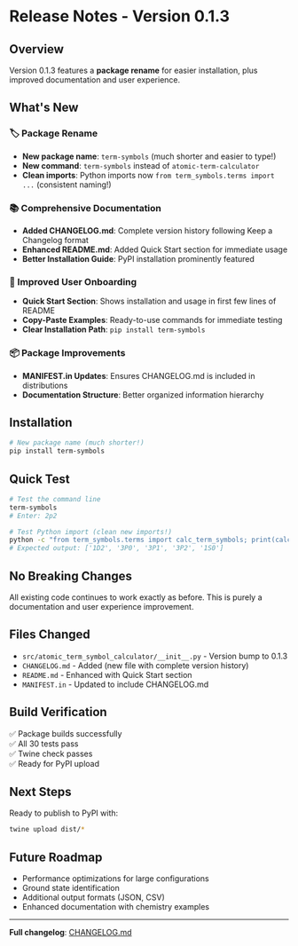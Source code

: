 # Release Notes - Version 0.1.3

## Overview

Version 0.1.3 features a **package rename** for easier installation, plus improved documentation and user experience.

## What's New

### 🏷️ **Package Rename**
- **New package name**: `term-symbols` (much shorter and easier to type!)
- **New command**: `term-symbols` instead of `atomic-term-calculator`
- **Clean imports**: Python imports now `from term_symbols.terms import ...` (consistent naming!)

### 📚 Comprehensive Documentation
- **Added CHANGELOG.md**: Complete version history following Keep a Changelog format
- **Enhanced README.md**: Added Quick Start section for immediate usage
- **Better Installation Guide**: PyPI installation prominently featured

### 🚀 Improved User Onboarding
- **Quick Start Section**: Shows installation and usage in first few lines of README
- **Copy-Paste Examples**: Ready-to-use commands for immediate testing
- **Clear Installation Path**: `pip install term-symbols`

### 📦 Package Improvements
- **MANIFEST.in Updates**: Ensures CHANGELOG.md is included in distributions
- **Documentation Structure**: Better organized information hierarchy

## Installation

```bash
# New package name (much shorter!)
pip install term-symbols
```

## Quick Test

```bash
# Test the command line
term-symbols
# Enter: 2p2

# Test Python import (clean new imports!)
python -c "from term_symbols.terms import calc_term_symbols; print(calc_term_symbols('2p2'))"
# Expected output: ['1D2', '3P0', '3P1', '3P2', '1S0']
```

## No Breaking Changes

All existing code continues to work exactly as before. This is purely a documentation and user experience improvement.

## Files Changed

- `src/atomic_term_symbol_calculator/__init__.py` - Version bump to 0.1.3
- `CHANGELOG.md` - Added (new file with complete version history)
- `README.md` - Enhanced with Quick Start section
- `MANIFEST.in` - Updated to include CHANGELOG.md

## Build Verification

✅ Package builds successfully  
✅ All 30 tests pass  
✅ Twine check passes  
✅ Ready for PyPI upload  

## Next Steps

Ready to publish to PyPI with:

```bash
twine upload dist/*
```

## Future Roadmap

- Performance optimizations for large configurations
- Ground state identification
- Additional output formats (JSON, CSV)
- Enhanced documentation with chemistry examples

---

**Full changelog**: [CHANGELOG.md](CHANGELOG.md)